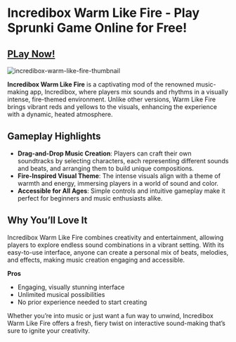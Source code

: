 # Incredibox Warm Like Fire - Play Sprunki Game Online for Free!

## [PLay Now!](https://tinyurl.com/3awxm8a3)

![incredibox-warm-like-fire-thumbnail](https://github.com/user-attachments/assets/a54efd56-ae9b-4851-9d68-93211c8ff562)

**Incredibox Warm Like Fire** is a captivating mod of the renowned music-making app, Incredibox, where players mix sounds and rhythms in a visually intense, fire-themed environment. Unlike other versions, Warm Like Fire brings vibrant reds and yellows to the visuals, enhancing the experience with a dynamic, heated atmosphere.

## Gameplay Highlights

- **Drag-and-Drop Music Creation**: Players can craft their own soundtracks by selecting characters, each representing different sounds and beats, and arranging them to build unique compositions.
- **Fire-Inspired Visual Theme**: The intense visuals align with a theme of warmth and energy, immersing players in a world of sound and color.
- **Accessible for All Ages**: Simple controls and intuitive gameplay make it perfect for beginners and music enthusiasts alike.

## Why You’ll Love It

Incredibox Warm Like Fire combines creativity and entertainment, allowing players to explore endless sound combinations in a vibrant setting. With its easy-to-use interface, anyone can create a personal mix of beats, melodies, and effects, making music creation engaging and accessible.

**Pros**
- Engaging, visually stunning interface
- Unlimited musical possibilities
- No prior experience needed to start creating

Whether you’re into music or just want a fun way to unwind, Incredibox Warm Like Fire offers a fresh, fiery twist on interactive sound-making that’s sure to ignite your creativity.
